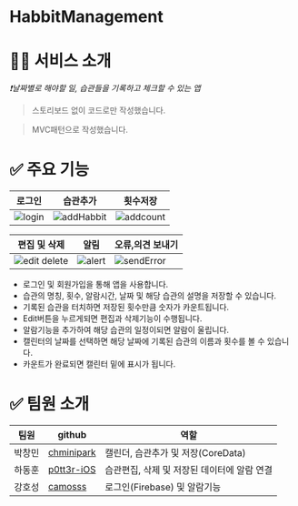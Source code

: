 # HabbitManagement

# 🧑‍💻 서비스 소개

_❗️날짜별로 해야할 일, 습관들을 기록하고 체크할 수 있는 앱_

> 스토리보드 없이 코드로만 작성했습니다.

> MVC패턴으로 작성했습니다.

# ✅ 주요 기능

| 로그인 | 습관추가 | 횟수저장 |
| ------ | ------ | ------ |
| ![login](https://user-images.githubusercontent.com/74236080/121626178-eb422400-caaf-11eb-9a15-3b67e600a375.gif) | ![addHabbit](https://user-images.githubusercontent.com/74236080/121626205-fa28d680-caaf-11eb-8b3c-0e97c2728034.gif) | ![addcount](https://user-images.githubusercontent.com/74236080/121626243-0b71e300-cab0-11eb-9bb6-336d3243271a.gif) |

| 편집 및 삭제 | 알림 | 오류,의견 보내기 |
| ------ | ------ | ------ |
| ![edit delete](https://user-images.githubusercontent.com/74236080/121626272-19bfff00-cab0-11eb-89a6-12336af3c6ec.gif) | ![alert](https://user-images.githubusercontent.com/74236080/121626300-293f4800-cab0-11eb-86a2-12bb45581066.gif) | ![sendError](https://user-images.githubusercontent.com/74236080/121626380-4bd16100-cab0-11eb-9895-92e71efaf8b1.gif) |

- 로그인 및 회원가입을 통해 앱을 사용합니다.
- 습관의 명칭, 횟수, 알람시간, 날짜 및 해당 습관의 설명을 저장할 수 있습니다.
- 기록된 습관을 터치하면 저장된 횟수만큼 숫자가 카운트됩니다.
- Edit버튼을 누르게되면 편집과 삭제기능이 수행됩니다.
- 알람기능을 추가하여 해당 습관의 일정이되면 알람이 울립니다.
- 캘린터의 날짜를 선택하면 해당 날짜에 기록된 습관의 이름과 횟수를 볼 수 있습니다.
- 카운트가 완료되면 캘린터 밑에 표시가 됩니다.

# ✅  팀원 소개

| 팀원 | github | 역할|
| ------ | ------ | ------ |
| 박창민 | [chminipark](https://github.com/chminipark) | 캘린더, 습관추가 및 저장(CoreData) |
| 하동훈 | [p0tt3r-iOS](https://github.com/p0tt3r-iOS) | 습관편집, 삭제 및 저장된 데이터에 알람 연결 |
| 강호성 | [camosss](https://github.com/camosss) | 로그인(Firebase) 및 알람기능 |


